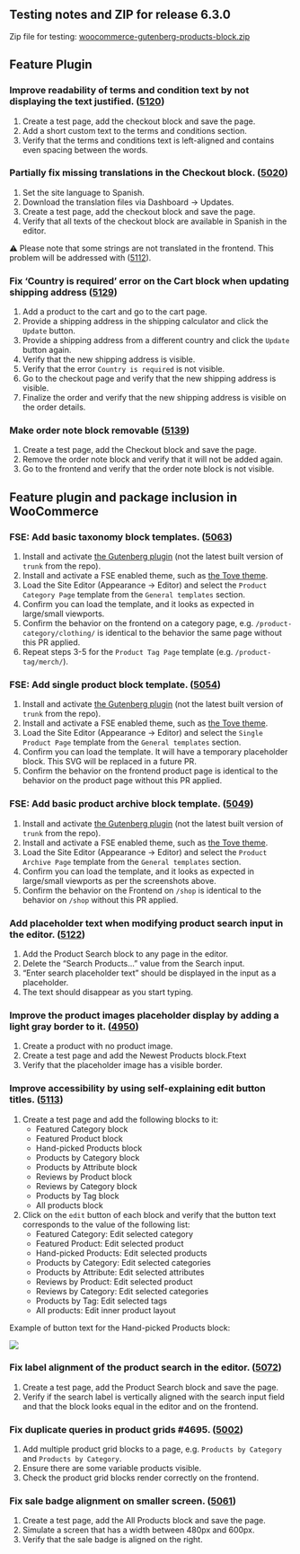 ## Testing notes and ZIP for release 6.3.0

Zip file for testing: [woocommerce-gutenberg-products-block.zip](https://github.com/woocommerce/woocommerce-gutenberg-products-block/files/7546650/woocommerce-gutenberg-products-block.zip)

## Feature Plugin

### Improve readability of terms and condition text by not displaying the text justified. ([5120](https://github.com/woocommerce/woocommerce-gutenberg-products-block/pull/5120))

1. Create a test page, add the checkout block and save the page.
2. Add a short custom text to the terms and conditions section.
3. Verify that the terms and conditions text is left-aligned and contains even spacing between the words.

### Partially fix missing translations in the Checkout block. ([5020](https://github.com/woocommerce/woocommerce-gutenberg-products-block/pull/5020))

1. Set the site language to Spanish.
2. Download the translation files via Dashboard → Updates.
3. Create a test page, add the checkout block and save the page.
4. Verify that all texts of the checkout block are available in Spanish in the editor.

⚠️ Please note that some strings are not translated in the frontend. This problem will be addressed with ([5112](https://github.com/woocommerce/woocommerce-gutenberg-products-block/pull/5112)).

### Fix ‘Country is required’ error on the Cart block when updating shipping address ([5129](https://github.com/woocommerce/woocommerce-gutenberg-products-block/pull/5129))

1. Add a product to the cart and go to the cart page.
2. Provide a shipping address in the shipping calculator and click the `Update` button.
3. Provide a shipping address from a different country and click the `Update` button again.
4. Verify that the new shipping address is visible.
5. Verify that the error `Country is required` is not visible.
6. Go to the checkout page and verify that the new shipping address is visible.
7. Finalize the order and verify that the new shipping address is visible on the order details.

### Make order note block removable ([5139](https://github.com/woocommerce/woocommerce-gutenberg-products-block/pull/5139))

1. Create a test page, add the Checkout block and save the page.
2. Remove the order note block and verify that it will not be added again.
3. Go to the frontend and verify that the order note block is not visible.

## Feature plugin and package inclusion in WooCommerce

### FSE: Add basic taxonomy block templates. ([5063](https://github.com/woocommerce/woocommerce-gutenberg-products-block/pull/5063))

1. Install and activate [the Gutenberg plugin](https://wordpress.org/plugins/gutenberg/) (not the latest built version of `trunk` from the repo).
2. Install and activate a FSE enabled theme, such as [the Tove theme](https://wordpress.org/themes/tove/).
3. Load the Site Editor (Appearance → Editor) and select the `Product Category Page` template from the `General templates` section.
4. Confirm you can load the template, and it looks as expected in large/small viewports.
5. Confirm the behavior on the frontend on a category page, e.g. `/product-category/clothing/` is identical to the behavior the same page without this PR applied.
6. Repeat steps 3-5 for the `Product Tag Page` template (e.g. `/product-tag/merch/`).

### FSE: Add single product block template. ([5054](https://github.com/woocommerce/woocommerce-gutenberg-products-block/pull/5054))

1. Install and activate [the Gutenberg plugin](https://wordpress.org/plugins/gutenberg/) (not the latest built version of `trunk` from the repo).
2. Install and activate a FSE enabled theme, such as [the Tove theme](https://wordpress.org/themes/tove/).
3. Load the Site Editor (Appearance → Editor) and select the `Single Product Page` template from the `General templates` section.
4. Confirm you can load the template. It will have a temporary placeholder block. This SVG will be replaced in a future PR.
5. Confirm the behavior on the frontend product page is identical to the behavior on the product page without this PR applied.

### FSE: Add basic product archive block template. ([5049](https://github.com/woocommerce/woocommerce-gutenberg-products-block/pull/5049))

1. Install and activate [the Gutenberg plugin](https://wordpress.org/plugins/gutenberg/) (not the latest built version of `trunk` from the repo).
2. Install and activate a FSE enabled theme, such as [the Tove theme](https://wordpress.org/themes/tove/).
3. Load the Site Editor (Appearance → Editor) and select the `Product Archive Page` template from the `General templates` section.
4. Confirm you can load the template, and it looks as expected in large/small viewports as per the screenshots above.
5. Confirm the behavior on the Frontend on `/shop` is identical to the behavior on `/shop` without this PR applied.

### Add placeholder text when modifying product search input in the editor. ([5122](https://github.com/woocommerce/woocommerce-gutenberg-products-block/pull/5122))

1. Add the Product Search block to any page in the editor.
2. Delete the “Search Products…” value from the Search input.
3. “Enter search placeholder text” should be displayed in the input as a placeholder.
4. The text should disappear as you start typing.

### Improve the product images placeholder display by adding a light gray border to it. ([4950](https://github.com/woocommerce/woocommerce-gutenberg-products-block/pull/4950))

1. Create a product with no product image.
2. Create a test page and add the Newest Products block.Ftext
3. Verify that the placeholder image has a visible border.

### Improve accessibility by using self-explaining edit button titles. ([5113](https://github.com/woocommerce/woocommerce-gutenberg-products-block/pull/5113))

1. Create a test page and add the following blocks to it:
    - Featured Category block
    - Featured Product block
    - Hand-picked Products block
    - Products by Category block
    - Products by Attribute block
    - Reviews by Product block
    - Reviews by Category block
    - Products by Tag block
    - All products block
2. Click on the `edit` button of each block and verify that the button text corresponds to the value of the following list:
    - Featured Category: Edit selected category
    - Featured Product: Edit selected product
    - Hand-picked Products: Edit selected products
    - Products by Category: Edit selected categories
    - Products by Attribute: Edit selected attributes
    - Reviews by Product: Edit selected product
    - Reviews by Category: Edit selected categories
    - Products by Tag: Edit selected tags
    - All products: Edit inner product layout

Example of button text for the Hand-picked Products block:

![](https://user-images.githubusercontent.com/3323310/141891543-5ef2d0d5-fba7-407a-a731-daee53b9a70d.png)

### Fix label alignment of the product search in the editor. ([5072](https://github.com/woocommerce/woocommerce-gutenberg-products-block/pull/5072))

1. Create a test page, add the Product Search block and save the page.
2. Verify if the search label is vertically aligned with the search input field and that the block looks equal in the editor and on the frontend.

### Fix duplicate queries in product grids #4695. ([5002](https://github.com/woocommerce/woocommerce-gutenberg-products-block/pull/5002))

1. Add multiple product grid blocks to a page, e.g. `Products by Category` and `Products by Category`.
2. Ensure there are some variable products visible.
3. Check the product grid blocks render correctly on the frontend.

### Fix sale badge alignment on smaller screen. ([5061](https://github.com/woocommerce/woocommerce-gutenberg-products-block/pull/5061))

1. Create a test page, add the All Products block and save the page.
2. Simulate a screen that has a width between 480px and 600px.
3. Verify that the sale badge is aligned on the right.
